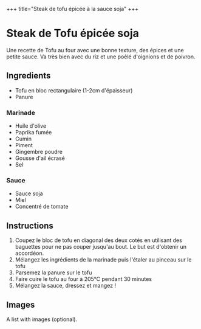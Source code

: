 +++
title="Steak de tofu épicée à la sauce soja"
+++
# Steak de Tofu épicée soja

Une recette de Tofu au four avec une bonne texture, des épices et une petite sauce.
Va très bien avec du riz et une poêlé d'oignions et de poivron.

## Ingredients

- Tofu en bloc rectangulaire (1-2cm d'épaisseur)
- Panure

### Marinade

- Huile d'olive
- Paprika fumée
- Cumin
- Piment
- Gingembre poudre
- Gousse d'ail écrasé
- Sel

### Sauce

- Sauce soja
- Miel
- Concentré de tomate


## Instructions

1. Coupez le bloc de tofu en diagonal des deux cotés en utilisant des baguettes pour ne pas couper jusqu'au bout. Le but est d'obtenir un accordéon.
2. Mélangez les ingrédients de la marinade puis l'étaler au pinceau sur le tofu
3. Parsemez la panure sur le tofu
4. Faire cuire le tofu au four à 205°C pendant 30 minutes
5. Mélangez la sauce, dressez et mangez !

## Images

A list with images (optional).
